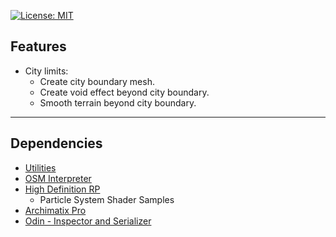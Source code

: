 [![License: MIT](https://img.shields.io/badge/License-MIT-greed.svg)](LICENSE)

## Features
- City limits:
    - Create city boundary mesh.
    - Create void effect beyond city boundary.
    - Smooth terrain beyond city boundary.

----

## Dependencies
- [Utilities](https://github.com/Besjan/Utilities)
- [OSM Interpreter](https://github.com/Besjan/OSM-Interpreter)
- [High Definition RP](https://docs.unity3d.com/Packages/com.unity.render-pipelines.high-definition@9.0/manual/index.html)
    - Particle System Shader Samples
- [Archimatix Pro](https://assetstore.unity.com/packages/tools/modeling/archimatix-pro-59733)
- [Odin - Inspector and Serializer](https://assetstore.unity.com/packages/tools/utilities/odin-inspector-and-serializer-89041)
